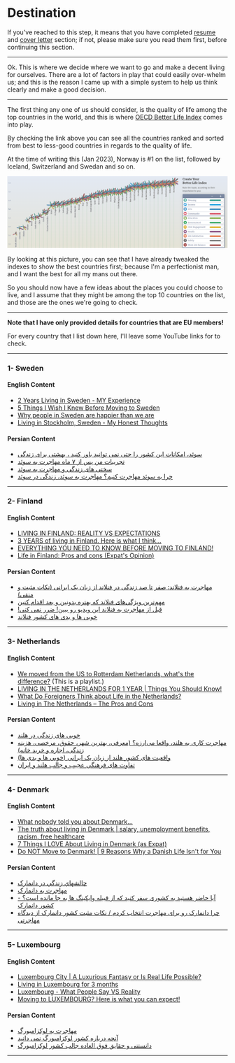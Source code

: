 # Destination
If you've reached to this step, it means that you have completed [resume](/Resume/README.md) and [cover letter](/CoverLetter/README.md) section; if not, please make sure you read them first, before continuing this section.

---

Ok. This is where we decide where we want to go and make a decent living for ourselves. There are a lot of factors in play that could easily over-whelm us; and this is the reason I came up with a simple system to help us think clearly and make a good decision.

--- 

The first thing any one of us should consider, is the quality of life among the top countries in the world, and this is where [OECD Better Life Index](https://www.oecdbetterlifeindex.org/#/55555555555) comes into play. 

By checking the link above you can see all the countries ranked and sorted from best to less-good countries in regards to the quality of life.

At the time of writing this (Jan 2023), Norway is #1 on the list, followed by Iceland, Switzerland and Swedan and so on. 

![OECD 2023](/Destination/OECD.PNG)

By looking at this picture, you can see that I have already tweaked the indexes to show the best countries first; because I'm a perfectionist man, and I want the best for all my mans out there.

So you should now have a few ideas about the places you could choose to live, and I assume that they might be among the top 10 countries on the list, and those are the ones we're going to check. 

---

**Note that I have only provided details for countries that are EU members!**

For every country that I list down here, I'll leave some YouTube links for to check.

---
### 1- Sweden

#### English Content

- [2 Years Living in Sweden - MY Experience](https://www.youtube.com/watch?v=rmpVN7ymNpU)
- [5 Things I Wish I Knew Before Moving to Sweden](https://www.youtube.com/watch?v=KReP-NoHkGQ)
- [Why people in Sweden are happier than we are](https://www.youtube.com/watch?v=e6oAQlTd67k)
- [Living in Stockholm, Sweden - My Honest Thoughts](https://www.youtube.com/watch?v=LwLKtY59PCU)

#### Persian Content

- [سوئد، امکانات این کشور را حتی نمی توانید باور کنید ، بهشتی برای زندگی](https://www.youtube.com/watch?v=IhgY1Norqbg)
- [تجربیات من پس از ۷ ماه مهاجرت به سوئد](https://www.youtube.com/watch?v=dx5GtNygBz0)
- [سختی های زندگی و مهاجرت به سوئد](https://www.youtube.com/watch?v=s1ne_C-TayI)
- [چرا به سوئد مهاجرت کنیم؟ مهاجرت به سوئد، زندگی در سوئد](https://www.youtube.com/watch?v=4zb2aDyqolg)
---
### 2- Finland

#### English Content

- [LIVING IN FINLAND: REALITY VS EXPECTATIONS](https://www.youtube.com/watch?v=0p5zcwgi4I4)
- [3 YEARS of living in Finland. Here is what I think...](https://www.youtube.com/watch?v=AKYmvziQP5s)
- [EVERYTHING YOU NEED TO KNOW BEFORE MOVING TO FINLAND!](https://www.youtube.com/watch?v=o1GfsuYmamc)
- [Life in Finland: Pros and cons (Expat's Opinion)](https://www.youtube.com/watch?v=Xgk-1Qpv8Do)

#### Persian Content

- [مهاجرت به فنلاند: صفر تا صد زندگی در فنلاند از زبان یک ایرانی (نکات مثبت و منفی)](https://www.youtube.com/watch?v=cM7-MBlTJLw)
- [مهم‌ترین ویژگی‌های فنلاند که بهتره بدونین و بعد اقدام کنین](https://www.youtube.com/watch?v=579xQ5rWGxM)
- [!قبل از مهاجرت به فنلاند این ویدیو رو ببین! ضرر نمی کنی](https://www.youtube.com/watch?v=pqxNeiSFtFs)
- [خوبی ها و بدی های کشور فنلاند](https://www.youtube.com/watch?v=t-au_twM1r0)
---
### 3- Netherlands

#### English Content

- [We moved from the US to Rotterdam Netherlands, what's the difference?](https://www.youtube.com/playlist?list=PLuPXkokkiqcQLR2By1V0QUhR_sxS4Yy4F) (This is a playlist.)
- [LIVING IN THE NETHERLANDS FOR 1 YEAR | Things You Should Know!](https://www.youtube.com/watch?v=d_xh1M8VMg8)
- [What Do Foreigners Think about Life in the Netherlands?](https://www.youtube.com/watch?v=CS2jMB8gbPE)
- [Living in The Netherlands – The Pros and Cons](https://www.youtube.com/watch?v=DKtp8qkUaYs)

#### Persian Content

- [خوبی های زندگی در هلند](https://www.youtube.com/watch?v=YH9BIYCtDZQ)
- [مهاجرت کاری به هلند، واقعا می‌ارزه؟ (معرفی، بهترین شهر، حقوق، مرخصی، هزینه زندگی، اجاره و خرید خانه)](https://www.youtube.com/watch?v=nGDuXS0maPU)
- [واقعیت های کشور هلند از زبان یک ایرانی (خوبی ها و بدی ها)](https://www.youtube.com/watch?v=LM36s-JCjeI)
- [تفاوت های فرهنگی عجیب و جالب هلند و ایران](https://www.youtube.com/watch?v=49oOvUitqsw)
---
### 4- Denmark

#### English Content

- [What nobody told you about Denmark...](https://www.youtube.com/watch?v=QQw_kFuzZPM)
- [The truth about living in Denmark | salary, unemployment benefits, racism, free healthcare](https://www.youtube.com/watch?v=OgA_CQ3XyMU)
- [7 Things I LOVE About Living in Denmark (as Expat)](https://www.youtube.com/watch?v=jK6hQKvnVDA)
- [Do NOT Move to Denmark! | 9 Reasons Why a Danish Life Isn't for You](https://www.youtube.com/watch?v=4xMJWIExwgA)

#### Persian Content

- [چالشهاي زندگي در دانمارک](https://www.youtube.com/watch?v=9z9JCR5A_gc)
- [مهاجرت به دانمارک](https://www.youtube.com/watch?v=_q-_j6zhxx4)
- [آیا حاضر هستید به کشوری سفر کنید که از قبیله وایکینگ ها به جا مانده است؟ - کشور دانمارک](https://www.youtube.com/watch?v=gMgwchomaHs)
- [چرا دانمارک رو برای مهاجرت انتخاب کردم / نکات مثبت کشور دانمارک از دیدگاه مهاجرتی](https://www.youtube.com/watch?v=S_W_57xfPlw)
---
### 5- Luxembourg

#### English Content

- [Luxembourg City | A Luxurious Fantasy or Is Real Life Possible?](https://www.youtube.com/watch?v=NYRlHKNW0UA)
- [Living in Luxembourg for 3 months](https://www.youtube.com/watch?v=7Z6jGKPQqZc)
- [Luxembourg - What People Say VS Reality](https://www.youtube.com/watch?v=nxDInqP-DL0)
- [Moving to LUXEMBOURG? Here is what you can expect!](https://www.youtube.com/watch?v=3-LUmqZKDSw)

#### Persian Content

- [مهاجرت به لوکزامبورگ](https://www.youtube.com/watch?v=GeSPEoQvbhI)
- [آنچه درباره کشور لوکزامبورگ نمی دانید](https://www.youtube.com/watch?v=sfWunrbBNIg)
- [دانستنی و حقایق فوق العاده جالب کشور لوکزامبورگ](https://www.youtube.com/watch?v=AojX-OA-BUg)
---
